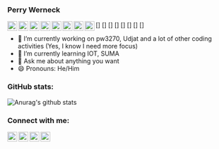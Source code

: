 ### Perry Werneck

[<img align="left" alt="JavaScript" width="22px" src="https://cdn.jsdelivr.net/npm/simple-icons@3.9.0/icons/javascript.svg" />]
[<img align="left" alt="Linux" width="22px" src="https://cdn.jsdelivr.net/npm/simple-icons@3.9.0/icons/linux.svg" />]
[<img align="left" alt="C" width="22px" src="https://cdn.jsdelivr.net/npm/simple-icons@3.9.0/icons/c.svg" />]
[<img align="left" alt="C++" width="22px" src="https://cdn.jsdelivr.net/npm/simple-icons@3.9.0/icons/cplusplus.svg" />]
[<img align="left" alt="HTML-5" width="22px" src="https://cdn.jsdelivr.net/npm/simple-icons@3.9.0/icons/html5.svg" />]
[<img align="left" alt="LibreOffice" width="22px" src="https://cdn.jsdelivr.net/npm/simple-icons@3.9.0/icons/libreoffice.svg" />]
[<img align="left" alt="OpenSUSE" width="22px" src="https://cdn.jsdelivr.net/npm/simple-icons@3.9.0/icons/opensuse.svg" />]
[<img align="left" alt="Python" width="22px" src="https://cdn.jsdelivr.net/npm/simple-icons@3.9.0/icons/python.svg" />]


<!--

https://cdn.jsdelivr.net/npm/simple-icons@3.9.0/icons/apache.svg
https://cdn.jsdelivr.net/npm/simple-icons@3.9.0/icons/buymeacoffee.svg
https://cdn.jsdelivr.net/npm/simple-icons@3.9.0/icons/css3.svg
https://cdn.jsdelivr.net/npm/simple-icons@3.9.0/icons/git.svg
https://cdn.jsdelivr.net/npm/simple-icons@3.9.0/icons/gnome.svg
https://cdn.jsdelivr.net/npm/simple-icons@3.9.0/icons/gnubash.svg
https://cdn.jsdelivr.net/npm/simple-icons@3.9.0/icons/inkscape.svg
https://cdn.jsdelivr.net/npm/simple-icons@3.9.0/icons/subversion.svg

-->


- 🔭 I’m currently working on pw3270, Udjat and a lot of other coding activities (Yes, I know I need more focus)
- 🌱 I’m currently learning IOT, SUMA
- 💬 Ask me about anything you want
- 😄 Pronouns: He/Him

### GitHub stats:

![Anurag's github stats](https://github-readme-stats.vercel.app/api?username=PerryWerneck&show_icons=true&theme=radical)

### Connect with me:

[<img align="left" alt="GMail" width="22px" src="https://cdn.jsdelivr.net/npm/simple-icons@3.9.0/icons/gmail.svg" />][gmail]
[<img align="left" alt="Facebook" width="22px" src="https://cdn.jsdelivr.net/npm/simple-icons@3.9.0/icons/facebook.svg" />][facebook]
[<img align="left" alt="Twitter" width="22px" src="https://cdn.jsdelivr.net/npm/simple-icons@v3/icons/twitter.svg" />][twitter]
[<img align="left" alt="LinkedIn" width="22px" src="https://cdn.jsdelivr.net/npm/simple-icons@v3/icons/linkedin.svg" />][linkedin]

<!-- 
https://cdn.jsdelivr.net/npm/simple-icons@3.9.0/icons/googledrive.svg
-->

<!--

References: https://www.youtube.com/watch?v=ECuqb5Tv9qI

**PerryWerneck/PerryWerneck** is a ✨ _special_ ✨ repository because its `README.md` (this file) appears on your GitHub profile.

Here are some ideas to get you started:

- 👯 I’m looking to collaborate on ...
- 🤔 I’m looking for help with ...
- 📫 How to reach me: ...
- ⚡ Fun fact: ...
-->

[gmail]: mailto:perry.werneck@gmail.com
[twitter]: https://twitter.com/PerryWerneck
[linkedin]: https://linkedin.com/in/perrywerneck
[facebook]: https://www.facebook.com/perry.werneck

